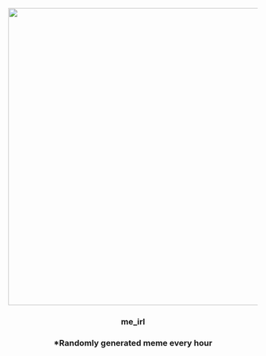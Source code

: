 <p align="center">
        <img src="https://i.redd.it/slbj9r1n69q91.png" width="600" height="600">
        </p>
        <h3 align="center">me_irl</h3>
        <h3 align="center">*Randomly generated meme every hour</h3>
    